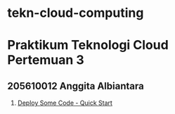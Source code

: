 # tekn-cloud-computing
# Praktikum Teknologi Cloud Pertemuan 3
## 205610012 Anggita Albiantara
1. [Deploy Some Code - Quick Start](https://github.com/AnggitaAlbiantara/tekn-cloud-computing/blob/a3e803efcc2f3572f5866560dc0d9e4870aa72a5/minggu-03/deploy-quickstart.md)
